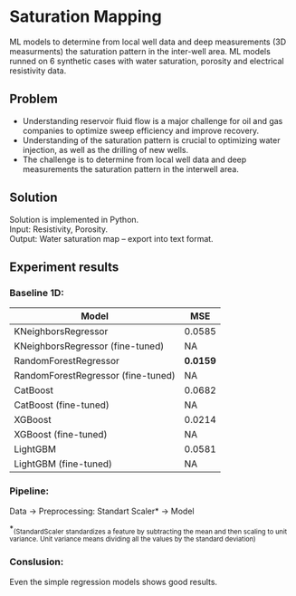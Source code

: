 # Saturation Mapping
ML models to determine from local well data and deep measurements (3D measurments) the saturation pattern in the inter-well area.
ML models runned on 6 synthetic cases with water saturation, porosity and electrical resistivity data. 

## Problem
 - Understanding reservoir fluid flow is a major challenge for oil and gas companies to optimize sweep efficiency and improve recovery.  
 - Understanding of the saturation pattern is crucial to optimizing water injection, as well as the drilling of new wells. 
 - The challenge is to determine from local well data and deep measurements the saturation pattern in the interwell area. 
 
## Solution
Solution is implemented in Python.  
Input: Resistivity, Porosity.  
Output: Water saturation map – export into text format.  

## Experiment results
### Baseline 1D:
|Model                               | MSE    |
|------------------------------------|--------|
|KNeighborsRegressor                 | 0.0585 |
|KNeighborsRegressor (fine-tuned)    | NA     |
|RandomForestRegressor               |**0.0159**|
|RandomForestRegressor (fine-tuned)  | NA     |
|CatBoost                            | 0.0682 |
|CatBoost (fine-tuned)               | NA     |
|XGBoost                             | 0.0214 |
|XGBoost (fine-tuned)                | NA     |
|LightGBM                            | 0.0581 |
|LightGBM (fine-tuned)               | NA     |

### Pipeline:
 Data &rarr; Preprocessing: Standart Scaler* &rarr; Model
 
 *<sub>(StandardScaler standardizes a feature by subtracting the mean and then scaling to unit variance. Unit variance means dividing all the values by the standard deviation)</sub>

### Conslusion:

Even the simple regression models shows good results.
